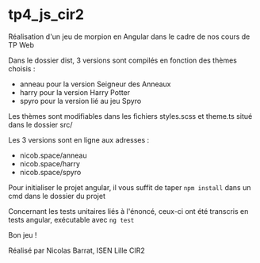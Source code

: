 # tp4_js_cir2
Réalisation d'un jeu de morpion en Angular dans le cadre de nos cours de TP Web


Dans le dossier dist, 3 versions sont compilés en fonction des thèmes choisis :
- anneau pour la version Seigneur des Anneaux
- harry pour la version Harry Potter
- spyro pour la version lié au jeu Spyro

Les thèmes sont modifiables dans les fichiers styles.scss et theme.ts situé dans le dossier src/

Les 3 versions sont en ligne aux adresses :
- nicob.space/anneau
- nicob.space/harry
- nicob.space/spyro


Pour initialiser le projet angular, il vous suffit de taper ```npm install``` dans un cmd dans le dossier du projet

Concernant les tests unitaires liés à l'énoncé, ceux-ci ont été transcris en tests angular, exécutable avec ```ng test```


Bon jeu !

Réalisé par Nicolas Barrat, ISEN Lille CIR2
